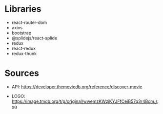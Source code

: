 # Libraries 

- react-router-dom
- axios 
- bootstrap 
- @splidejs/react-splide
- redux 
- react-redux 
- redux-thunk

# Sources

- API: https://developer.themoviedb.org/reference/discover-movie

- LOGO: https://image.tmdb.org/t/p/original/wwemzKWzjKYJFfCeiB57q3r4Bcm.svg
